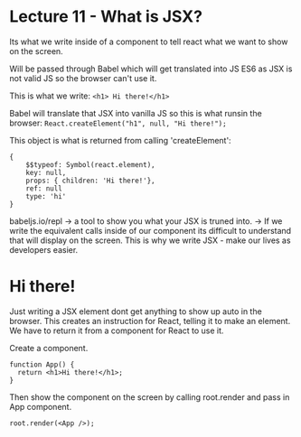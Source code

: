 # Lecture 11 - What is JSX?

Its what we write inside of a component to tell react what we want to show on the screen.

Will be passed through Babel which will get translated into JS ES6 as JSX is not valid JS so the browser can't use it. 

This is what we write:
``` <h1> Hi there!</h1> ```

Babel will translate that JSX into vanilla JS so this is what runsin the browser:
``` React.createElement("h1", null, "Hi there!"); ```

This object is what is returned from calling 'createElement':
``` 
{
    $$typeof: Symbol(react.element),
    key: null,
    props: { children: 'Hi there!'},
    ref: null
    type: 'hi' 
}

```

babeljs.io/repl
-> a tool to show you what your JSX is truned into.
-> If we write the equivalent calls inside of our component its difficult to understand that will display on the screen. This is why we write JSX - make our lives as developers easier.

<h1>Hi there!</h1>
Just writing a JSX element dont get anything to show up auto in the browser. 
This creates an instruction for React, telling it to make an element.
We have to return it from a component for React to use it.

Create a component.
```
function App() {
  return <h1>Hi there!</h1>;
}
```


Then show the component on the screen by calling root.render and pass in App component.
```
root.render(<App />);
```